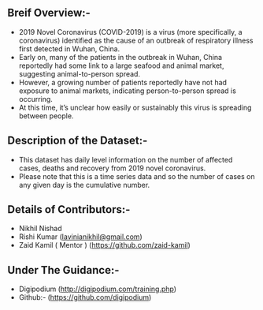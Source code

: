 ## Breif Overview:-
* 2019 Novel Coronavirus (COVID-2019) is a virus (more specifically, a coronavirus) identified as the cause of an outbreak of respiratory illness first detected in Wuhan, China.
* Early on, many of the patients in the outbreak in Wuhan, China reportedly had some link to a large seafood and animal market, suggesting animal-to-person spread.
* However, a growing number of patients reportedly have not had exposure to animal markets, indicating person-to-person spread is occurring. 
* At this time, it’s unclear how easily or sustainably this virus is spreading between people.

## Description of the Dataset:-

* This dataset has daily level information on the number of affected cases, deaths and recovery from 2019 novel coronavirus.
* Please note that this is a time series data and so the number of cases on any given day is the cumulative number.

## Details of Contributors:-

* Nikhil Nishad
* Rishi Kumar (lavinianikhil@gmail.com)
* Zaid Kamil ( Mentor )  (https://github.com/zaid-kamil)

## Under The Guidance:-

* Digipodium (http://digipodium.com/training.php)
* Github:- (https://github.com/digipodium)
